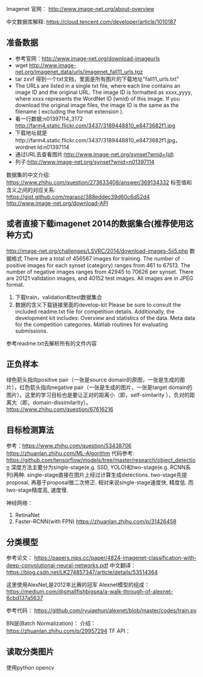 Imagenet 官网：
http://www.image-net.org/about-overview

中文数据库解释:
https://cloud.tencent.com/developer/article/1010187

## 准备数据
* 参考官网：http://www.image-net.org/download-imageurls
* wget http://www.image-net.org/imagenet_data/urls/imagenet_fall11_urls.tgz
* tar zxvf 得到一个txt文档，里面是所有图片的下载地址"fall11_urls.txt"
* The URLs are listed in a single txt file, where each line contains an image ID and the original URL. The image ID is formatted as xxxx_yyyy, where xxxx represents the WordNet ID (wnid) of this image. If you download the original image files, the image ID is the same as the filename ( excluding the format extension ).
* 看一行数据:n01397114_3172  http://farm4.static.flickr.com/3437/3189448810_e8473682f1.jpg
* 下载地址就是http://farm4.static.flickr.com/3437/3189448810_e8473682f1.jpg， wordnet Id:n01397114
* 通过URL去查看图片:http://www.image-net.org/synset?wnid=(id)
* 列子:http://www.image-net.org/synset?wnid=n01397114

数据集的中文介绍:
https://www.zhihu.com/question/273633408/answer/369134332
标签值和含义之间的对应关系:
https://gist.github.com/maraoz/388eddec39d60c6d52d4
http://www.image-net.org/download-API

## 或者直接下载imagenet 2014的数据集合(推荐使用这种方式)
http://image-net.org/challenges/LSVRC/2014/download-images-5jj5.php
数据格式
There are a total of 456567 images for training. The number of positive images for each synset (category) ranges from 461 to 67513. The number of negative images ranges from 42945 to 70626 per synset. There are 20121 validation images, and 40152 test images. All images are in JPEG format.

1. 下载train，validation和test数据集合
2. 数据的含义下载链接里面的develop-kit
Please be sure to consult the included readme.txt file for competition details. Additionally, the development kit includes:
Overview and statistics of the data.
Meta data for the competition categories.
Matlab routines for evaluating submissions.

参考readme.txt去解析所有的文件内容


## 正负样本
绿色箭头指向positive pair（一张是source domain的原图，一张是生成的图片），红色箭头指向negative pair（一张是生成的图片，一张是target domain的图片）。这里的学习目标也是要让正对的距离小（即，self-similarity ），负对的距离大（即，domain-dissimilarity）。
https://www.zhihu.com/question/67616216

## 目标检测算法
参考：https://www.zhihu.com/question/53438706
https://zhuanlan.zhihu.com/ML-Algorithm
代码参考: https://github.com/tensorflow/models/tree/master/research/object_detection
深度方法主要分为single-stage(e.g. SSD, YOLO)和two-stage(e.g. RCNN系列)两种. single-stage直接在图片上经过计算生成detections. two-stage先提proposal, 再基于proposal做二次修正. 相对来说single-stage速度快, 精度低. 而two-stage精度高, 速度慢.

神经网络：
1. RetinaNet
2. Faster-RCNN(with FPN)
https://zhuanlan.zhihu.com/p/31426458

## 分类模型
参考论文：
https://papers.nips.cc/paper/4824-imagenet-classification-with-deep-convolutional-neural-networks.pdf
中文翻译：
https://blog.csdn.net/LK274857347/article/details/53514364

这里使用AlexNet,是2012年比赛的冠军
Alexnet模型的组成：
https://medium.com/@smallfishbigsea/a-walk-through-of-alexnet-6cbd137a5637

参考代码：
https://github.com/ryujaehun/alexnet/blob/master/codes/train.py

BN层(Batch Normalization)：
介绍：https://zhuanlan.zhihu.com/p/29957294
TF API：

## 读取分类图片
使用python opencv

